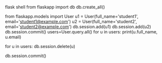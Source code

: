 flask shell
from flaskapp import db
db.create_all()

from flaskapp.models import User
u1 = User(full_name='student1', email='student1@example.com')
u2 = User(full_name='student2', email='student2@example.com')
db.session.add(u1)
db.session.add(u2)
db.session.commit()
users=User.query.all()
for u in users:
    print(u.full_name, u.email)

for u in users:
    db.session.delete(u)

db.session.commit()

